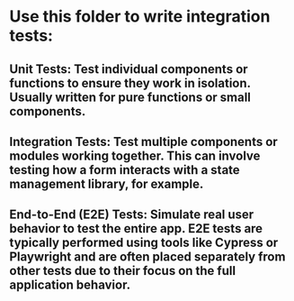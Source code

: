 # Use this folder to write integration tests:

## Unit Tests: Test individual components or functions to ensure they work in isolation. Usually written for pure functions or small components.

## Integration Tests: Test multiple components or modules working together. This can involve testing how a form interacts with a state management library, for example.

## End-to-End (E2E) Tests: Simulate real user behavior to test the entire app. E2E tests are typically performed using tools like Cypress or Playwright and are often placed separately from other tests due to their focus on the full application behavior.
